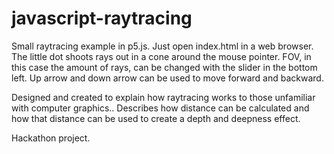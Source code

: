 # javascript-raytracing
Small raytracing example in p5.js. Just open index.html in a web browser. The little dot shoots rays out in a cone around the mouse pointer. FOV, in this case the amount of rays, can be changed with the slider in the bottom left. Up arrow and down arrow can be used to move forward and backward.

Designed and created to explain how raytracing works to those unfamiliar with computer graphics.. Describes how distance can be calculated and how that distance can be used to create a depth and deepness effect.

Hackathon project.
